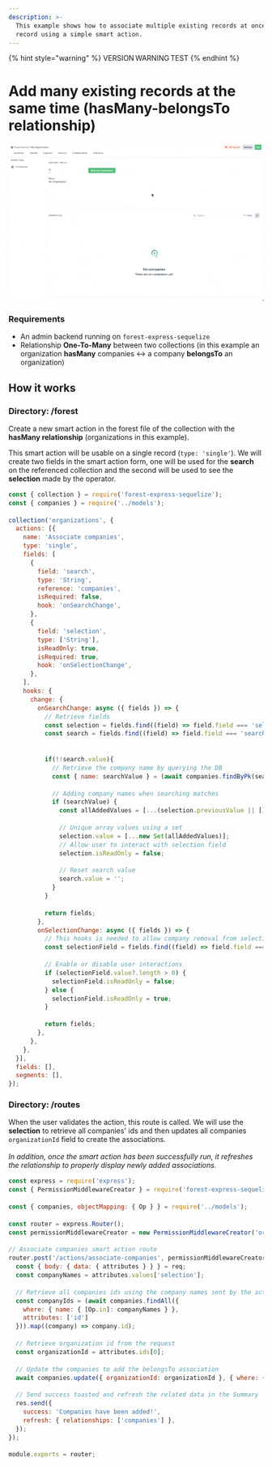 ```yaml
---
description: >-
  This example shows how to associate multiple existing records at once to a
  record using a simple smart action.
---
```


{% hint style="warning" %}
VERSION WARNING TEST
{% endhint %}

# Add many existing records at the same time (hasMany-belongsTo relationship)

![](<../../../.gitbook/assets/bulk-add-records.gif>)

### Requirements

* An admin backend running on `forest-express-sequelize`
* Relationship **One-To-Many** between two collections (in this example an organization **hasMany** companies <-> a company **belongsTo** an organization)

## How it works

### Directory: **/forest**

Create a new smart action in the forest file of the collection with the **hasMany relationship** (organizations in this example).

This smart action will be usable on a single record (`type: 'single'`). We will create two fields in the smart action form, one will be used for the **search** on the referenced collection and the second will be used to see the **selection** made by the operator.

```javascript
const { collection } = require('forest-express-sequelize');
const { companies } = require('../models');

collection('organizations', {
  actions: [{
    name: 'Associate companies',
    type: 'single',
    fields: [
      {
        field: 'search',
        type: 'String',
        reference: 'companies',
        isRequired: false,
        hook: 'onSearchChange',
      },
      {
        field: 'selection',
        type: ['String'],
        isReadOnly: true,
        isRequired: true,
        hook: 'onSelectionChange',
      },
    ],
    hooks: {
      change: {
        onSearchChange: async ({ fields }) => {
          // Retrieve fields
          const selection = fields.find((field) => field.field === 'selection');
          const search = fields.find((field) => field.field === 'search');


          if(!!search.value){
            // Retrieve the company name by querying the DB
            const { name: searchValue } = (await companies.findByPk(search.value)) || {};

            // Adding company names when searching matches
            if (searchValue) {
              const allAddedValues = [...(selection.previousValue || []), searchValue]; // ...() spread the array

              // Unique array values using a set
              selection.value = [...new Set(allAddedValues)];
              // Allow user to interact with selection field
              selection.isReadOnly = false;

              // Reset search value
              search.value = '';
            }
          }

          return fields;
        },
        onSelectionChange: async ({ fields }) => {
          // This hooks is needed to allow company removal from selection
          const selectionField = fields.find((field) => field.field === "selection");

          // Enable or disable user interactions
          if (selectionField.value?.length > 0) {
            selectionField.isReadOnly = false;
          } else {
            selectionField.isReadOnly = true;
          }

          return fields;
        },
      },
    },
  }],
  fields: [],
  segments: [],
});
```

### **Directory: /routes**

When the user validates the action, this route is called. We will use the **selection** to retrieve all companies' ids and then updates all companies `organizationId` field to create the associations.\
\
_In addition, once the smart action has been successfully run, it refreshes the relationship to properly display newly added associations._

```javascript
const express = require('express');
const { PermissionMiddlewareCreator } = require('forest-express-sequelize');

const { companies, objectMapping: { Op } } = require('../models');

const router = express.Router();
const permissionMiddlewareCreator = new PermissionMiddlewareCreator('organizations');

// Associate companies smart action route
router.post('/actions/associate-companies', permissionMiddlewareCreator.smartAction(), async (req, res) => {
  const { body: { data: { attributes } } } = req;
  const companyNames = attributes.values['selection'];

  // Retrieve all companies ids using the company names sent by the action form
  const companyIds = (await companies.findAll({
    where: { name: { [Op.in]: companyNames } },
    attributes: ['id']
  })).map((company) => company.id);

  // Retrieve organization id from the request
  const organizationId = attributes.ids[0];

  // Update the companies to add the belongsTo association
  await companies.update({ organizationId: organizationId }, { where: { id: companyIds }});

  // Send success toasted and refresh the related data in the Summary
  res.send({
    success: 'Companies have been added!',
    refresh: { relationships: ['companies'] },
  });
});

module.exports = router;
```
